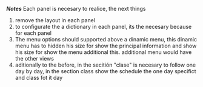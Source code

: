 ***Notes***
Each panel is necesary to realice, the next things 
1. remove the layout in each panel
2. to configurate the a dictionary in each panel, its the necesary because for each panel 
3. The menu options should supported above a dinamic menu, this dinamic menu has to hidden his size for show the principal information and show his size for show the menu additional
this. additional menu would have the other views  
4. aditionally to the before, in the secitión "clase" is necesary to follow one day by day, in the section class show the schedule the one day specifict and class fot it day  
 

